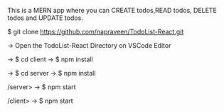 This is a MERN app where you can CREATE todos,READ todos, DELETE todos and UPDATE todos. 

$ git clone  https://github.com/napraveen/TodoList-React.git

<p>-> Open the TodoList-React Directory on VSCode Editor</p>
<p>-> $ cd client -> $ npm install</p>
<p>-> $ cd server -> $ npm install</p>
<p>/server> -> $ npm start</p>
<p>/client> -> $ npm start</p>
